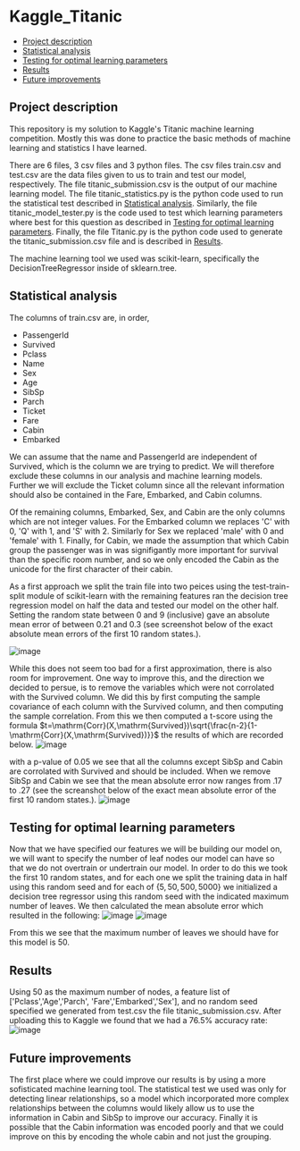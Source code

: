 # Kaggle_Titanic
* [Project description](https://github.com/riggenbachn/Kaggle_Titanic/blob/main/README.md#project-description)
* [Statistical analysis](https://github.com/riggenbachn/Kaggle_Titanic/blob/main/README.md#statistical-analysis)
* [Testing for optimal learning parameters](https://github.com/riggenbachn/Kaggle_Titanic/blob/main/README.md#testing-for-optimal-learning-parameters)
* [Results](https://github.com/riggenbachn/Kaggle_Titanic/blob/main/README.md#results)
* [Future improvements](https://github.com/riggenbachn/Kaggle_Titanic/blob/main/README.md#future-improvements)

## Project description
This repository is my solution to Kaggle's Titanic machine learning competition. Mostly this was done to practice the basic methods of machine learning and statistics I have learned.

There are 6 files, 3 csv files and 3 python files. The csv files train.csv and test.csv are the data files given to us to train and test our model, respectively. The file titanic_submission.csv is the output of our machine learning model. The file titanic_statistics.py is the python code used to run the statistical test described in [Statistical analysis](https://github.com/riggenbachn/Kaggle_Titanic/blob/main/README.md#statistical-analysis). Similarly, the file titanic_model_tester.py is the code used to test which learning parameters where best for this question as described in [Testing for optimal learning parameters](https://github.com/riggenbachn/Kaggle_Titanic/blob/main/README.md#testing-for-optimal-learning-parameters). Finally, the file Titanic.py is the python code used to generate the titanic_submission.csv file and is described in [Results](https://github.com/riggenbachn/Kaggle_Titanic/blob/main/README.md#results).

The machine learning tool we used was scikit-learn, specifically the DecisionTreeRegressor inside of sklearn.tree.

## Statistical analysis

The columns of train.csv are, in order,

* PassengerId
* Survived
* Pclass
* Name
* Sex
* Age
* SibSp
* Parch
* Ticket
* Fare
* Cabin
* Embarked

We can assume that the name and PassengerId are independent of Survived, which is the column we are trying to predict. We will therefore exclude these columns in our analysis and machine learning models. Further we will exclude the Ticket column since all the relevant information should also be contained in the Fare, Embarked, and Cabin columns. 

Of the remaining columns, Embarked, Sex, and Cabin are the only columns which are not integer values. For the Embarked column we replaces 'C' with 0, 'Q' with 1, and 'S' with 2. Similarly for Sex we replaced 'male' with 0 and 'female' with 1. Finally, for Cabin, we made the assumption that which Cabin group the passenger was in was signifigantly more important for survival than the specific room number, and so we only encoded the Cabin as the unicode for the first character of their cabin. 

As a first approach we split the train file into two peices using the test-train-split module of scikit-learn with the remaining features ran the decision tree regression model on half the data and tested our model on the other half. Setting the random state between 0 and 9 (inclusive) gave an absolute mean error of between 0.21 and 0.3 (see screenshot below of the exact absolute mean errors of the first 10 random states.).

![image](https://github.com/user-attachments/assets/e76d426c-5b51-4706-95ec-cc168f65e114)

While this does not seem too bad for a first approximation, there is also room for improvement. One way to improve this, and the direction we decided to persue, is to remove the variables which were not corrolated with the Survived column. We did this by first computing the sample covariance of each column with the Survived column, and then computing the sample correlation. From this we then computed a t-score using the formula $t=\mathrm{Corr}(X,\mathrm{Survived})\sqrt{\frac{n-2}{1-\mathrm{Corr}(X,\mathrm{Survived})}}$ the results of which are recorded below.
![image](https://github.com/user-attachments/assets/3868c0bb-11ab-4367-aefe-9ac860110445)

with a p-value of 0.05 we see that all the columns except SibSp and Cabin are corrolated with Survived and should be included. When we remove SibSp and Cabin we see that the mean absolute error now ranges from .17 to .27 (see the screanshot below of the exact mean absolute error of the first 10 random states.).
![image](https://github.com/user-attachments/assets/3735ca62-5f72-4622-ad13-37da49f3dd97)



## Testing for optimal learning parameters

Now that we have specified our features we will be building our model on, we will want to specify the number of leaf nodes our model can have so that we do not overtrain or undertrain our model. In order to do this we took the first 10 random states, and for each one we split the training data in half using this random seed and for each of $\{5,50,500,5000\}$ we initialized a decision tree regressor using this random seed with the indicated maximum number of  leaves. We then calculated the mean absolute error which resulted in the following:
![image](https://github.com/user-attachments/assets/c6bc7fa8-f851-4348-ac35-6e4c9005af48)
![image](https://github.com/user-attachments/assets/62e932ad-ef8e-4a54-8110-1a5bb4c648e9)


From this we see that the maximum number of leaves we should have for this model is 50. 
## Results

Using 50 as the maximum number of nodes, a feature list of ['Pclass','Age','Parch', 'Fare','Embarked','Sex'], and no random seed specified we generated from test.csv the file titanic_submission.csv. After uploading this to Kaggle we found that we had a 76.5% accuracy rate:
![image](https://github.com/user-attachments/assets/72a1da8d-8c87-4ae5-a411-3fd893af647a)



## Future improvements
The first place where we could improve our results is by using a more sofisticated machine learning tool. The statistical test we used was only for detecting linear relationships, so a model which incorporated more complex relationships between the columns would likely allow us to use the information in Cabin and SibSp to improve our accuracy. Finally it is possible that the Cabin information was encoded poorly and that we could improve on this by encoding the whole cabin and not just the grouping.
